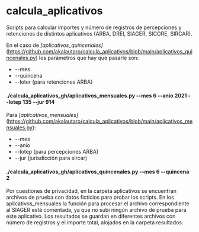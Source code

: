 # calcula_aplicativos
Scripts para calcular importes y número de registros de percepciones y retenciones de distintos aplicativos (ARBA, DREI, SIAGER, SICORE, SIRCAR).

En el caso de _[aplicativos_quincenales]_(https://github.com/akalautaro/calcula_aplicativos/blob/main/aplicativos_quincenales.py) los parámetros que hay que pasarle son:
* --mes
* --quincena
* --loter (para retenciones ARBA)

#### ./calcula_aplicativos_gh/aplicativos_mensuales.py --mes 6 --anio 2021 --lotep 135 --jur 914

Para _[aplicativos_mensuales]_(https://github.com/akalautaro/calcula_aplicativos/blob/main/aplicativos_mensuales.py):
* --mes
* --anio
* --lotep (para percepciones ARBA)
* --jur (jurisdicción para sircar)

#### ./calcula_aplicativos_gh/aplicativos_quincenales.py --mes 6 --quincena 2

Por cuestiones de privacidad, en la carpeta aplicativos se encuentran archivos de prueba con datos ficticios para probar los scripts. En los aplicativos_mensuales la función para procesar el archivo correspondiente al SIAGER está comentada, ya que no subí ningún archivo de prueba para este aplicativo. Los resultados se guardan en diferentes archivos con número de registros y el importe total, alojados en la carpeta resultados.
